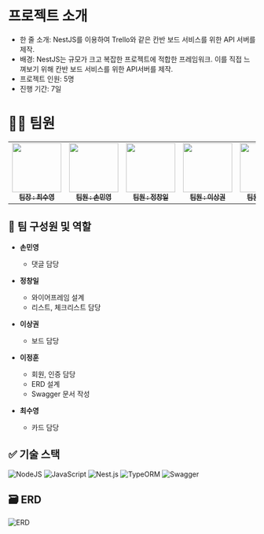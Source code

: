 # 프로젝트 소개
- 한 줄 소개: NestJS를 이용하여 Trello와 같은 칸반 보드 서비스를 위한 API 서버를 제작.
- 배경: NestJS는 규모가 크고 복잡한 프로젝트에 적합한 프레임워크. 이를 직접 느껴보기 위해 칸반 보드 서비스를 위한 API서버를 제작.
- 프로젝트 인원: 5명
- 진행 기간: 7일

# 👨‍💻 팀원

<table>
  <tbody>
    <tr>
      <td align="center"><a href="https://github.com/choisooyoung-dev"><img src="https://avatars.githubusercontent.com/u/108859974?v=4" width="100px;" alt=""/><br /><sub><b> 팀장 : 최수영 </b></sub></a><br /></td>
      <td align="center"><a href=https://github.com/smy1308"><img src="https://avatars.githubusercontent.com/u/146905861?v=4" width="100px;" alt=""/><br /><sub><b> 팀원 : 손민영 </b></sub></a><br /></td>
      <td align="center"><a href="https://github.com/visitor17564"><img src="https://avatars.githubusercontent.com/u/146846913?v=4" width="100px;" alt=""/><br /><sub><b> 팀원 : 정창일 </b></sub></a><br /></td>
      <td align="center"><a href="https://github.com/sangkwonlee1722"><img src="https://avatars.githubusercontent.com/u/147799382?v=4" width="100px;" alt=""/><br /><sub><b> 팀원 : 이상권 </b></sub></a><br /></td>
      <td align="center"><a href="https://github.com/wlals7565"><img src="https://avatars.githubusercontent.com/u/117993640?v=4" width="100px;" alt=""/><br /><sub><b> 팀원 : 이정훈 </b></sub></a><br /></td>
    </tr>
  </tbody>
</table>

## 👥 팀 구성원 및 역할

- **손민영**

  - 댓글 담당

- **정창일**

  - 와이어프레임 설계
  - 리스트, 체크리스트 담당

- **이상권**

  - 보드 담당

- **이정훈**

  - 회원, 인증 담당
  - ERD 설계
  - Swagger 문서 작성

- **최수영**

  - 카드 담당

## ✅ 기술 스택

<!-- 프로젝트에 사용된 기술 스택을 나열 -->
![NodeJS](https://img.shields.io/badge/node.js-6DA55F?style=for-the-badge&logo=node.js&logoColor=white)
![JavaScript](https://img.shields.io/badge/JavaScript-F7DF1E?style=for-the-badge&logo=JavaScript&logoColor=white)
![Nest.js](https://img.shields.io/badge/nest.js-E0234E?style=for-the-badge&logo=Nest.js.js&logoColor=white)
![TypeORM](https://img.shields.io/badge/typeorm-262627?style=for-the-badge&logo=typeorm&logoColor=white)
![Swagger](https://img.shields.io/badge/-Swagger-%23Clojure?style=for-the-badge&logo=swagger&logoColor=white)

## 🗃 ERD

![ERD](image.png)

